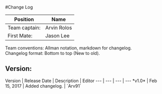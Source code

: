 #Change Log

Position | Name 
--- | ---
Team captain: | Arvin Rolos
First Mate: | Jason Lee


Team conventions: Allman notation, markdown for changelog.  
Changelog format: Bottom to top (New to old).

<h2>Version: </h2>
Version | Release Date | Description  | Editor
--- | --- | --- | ---
*v1.0* | Feb 15, 2017 | Added changelog. | `Arv91`
